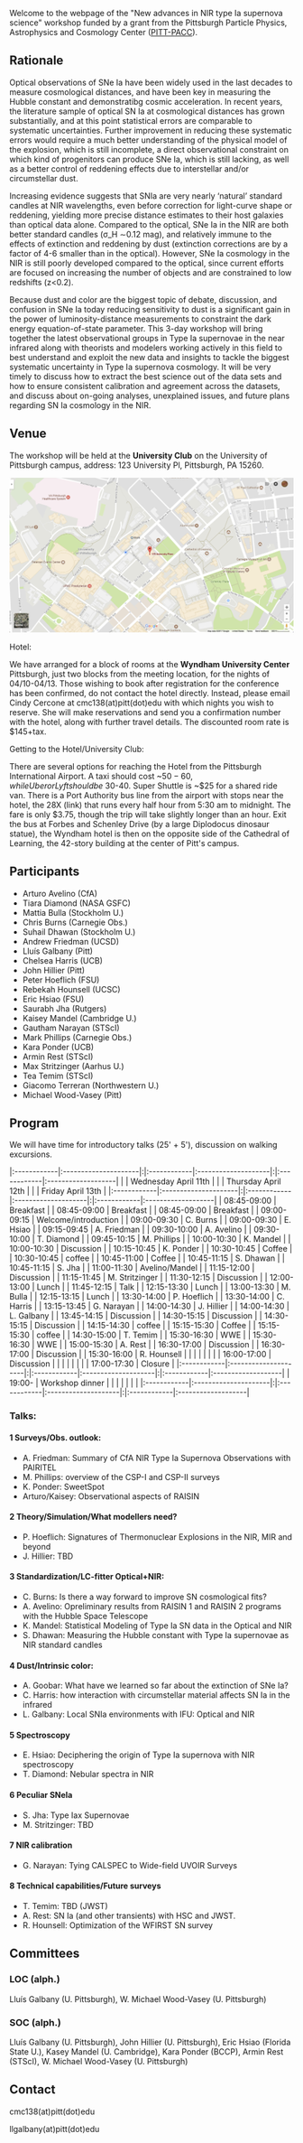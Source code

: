 Welcome to the webpage of the "New advances in NIR type Ia supernova science" workshop funded by a grant from the Pittsburgh Particle Physics, Astrophysics and Cosmology Center ([PITT-PACC](http://www.physicsandastronomy.pitt.edu/pittpacc)).

## Rationale

Optical observations of SNe Ia have been widely used in the last decades to measure cosmological distances, and have been key in measuring the Hubble constant and demonstratibg cosmic acceleration. In recent years, the literature sample of optical SN Ia at cosmological distances has grown substantially, and at this point statistical errors are comparable to systematic uncertainties. Further improvement in reducing these systematic errors would require a much better understanding of the physical model of the explosion, which is still incomplete, a direct observational constraint on which kind of progenitors can produce SNe Ia, which is still lacking, as well as a better control of reddening effects due to interstellar and/or circumstellar dust.

Increasing evidence suggests that SNIa are very nearly ‘natural’ standard candles at NIR wavelengths, even before correction for light-curve shape or reddening, yielding more precise distance estimates to their host galaxies than optical data alone. Compared to the optical, SNe Ia in the NIR are both better standard candles (σ_H ∼0.12 mag), and relatively immune to the effects of extinction and reddening by dust (extinction corrections are by a factor of 4-6 smaller than in the optical). However, SNe Ia cosmology in the NIR is still poorly developed compared to the optical, since current efforts are focused on increasing the number of objects and are constrained to low redshifts (z<0.2).

Because dust and color are the biggest topic of debate, discussion, and confusion in SNe Ia today reducing sensitivity to dust is a significant gain in the power of luminosity-distance measurements to constraint the dark energy equation-of-state parameter. This 3-day workshop will bring together the latest observational groups in Type Ia supernovae in the near infrared along with theorists and modelers working actively in this field to best understand and exploit the new data and insights to tackle the biggest systematic
uncertainty in Type Ia supernova cosmology. It will be very timely to discuss how to extract the best science out of the data sets and how to ensure consistent calibration and agreement across the datasets, and discuss about on-going analyses, unexplained issues, and future plans regarding SN Ia cosmology in the NIR.

## Venue

The workshop will be held at the **University Club** on the University of Pittsburgh campus, address: 123 University Pl, Pittsburgh, PA 15260. 

[![](https://raw.githubusercontent.com/snianir/webpage/master/map.png)](https://www.google.com/maps/place/123+University+Pl,+Pittsburgh,+PA+15213/@40.4441628,-79.9567206,16.79z/data=!4m13!1m7!3m6!1s0x8834f22915b10c2f:0x4034aeb788d64a44!2s123+University+Pl,+Pittsburgh,+PA+15213!3b1!8m2!3d40.444211!4d-79.9568323!3m4!1s0x8834f22915b10c2f:0x4034aeb788d64a44!8m2!3d40.444211!4d-79.9568323?hl=en)

Hotel:

We have arranged for a block of rooms at the **Wyndham University Center** Pittsburgh, just two blocks from the meeting location, for the nights of 04/10-04/13.  Those wishing to book after registration for the conference has been confirmed, do not contact the hotel directly. Instead, please email Cindy Cercone at cmc138(at)pitt(dot)edu with which nights you wish to reserve. She will make reservations and send you a confirmation number with the hotel, along with further travel details.  The discounted room rate is $145+tax.

Getting to the Hotel/University Club:

There are several options for reaching the Hotel from the Pittsburgh International Airport.  A taxi should cost ~$50-60, while Uber or Lyft should be ~$30-40.  Super Shuttle is ~$25 for a shared ride van.  There is a Port Authority bus line from the airport with stops near the hotel, the 28X (link) that runs every half hour from 5:30 am to midnight.  The fare is only $3.75, though the trip will take slightly longer than an hour. Exit the bus at Forbes and Schenley Drive (by a large Diplodocus dinosaur statue), the Wyndham hotel is then on the opposite side of the Cathedral of Learning, the 42-story building at the center of Pitt's campus.


## Participants

- Arturo Avelino (CfA)
- Tiara Diamond (NASA GSFC)
- Mattia Bulla (Stockholm U.)
- Chris Burns (Carnegie Obs.)
- Suhail Dhawan (Stockholm U.)
- Andrew Friedman (UCSD)
- Lluís Galbany (Pitt)
- Chelsea Harris (UCB)
- John Hillier (Pitt)
- Peter Hoeflich (FSU)
- Rebekah Hounsell (UCSC)
- Eric Hsiao (FSU)
- Saurabh Jha (Rutgers)
- Kaisey Mandel (Cambridge U.)
- Gautham Narayan (STScI)
- Mark Phillips (Carnegie Obs.)
- Kara Ponder (UCB)
- Armin Rest (STScI)
- Max Stritzinger (Aarhus U.)
- Tea Temim (STScI)
- Giacomo Terreran (Northwestern U.)
- Michael Wood-Vasey (Pitt)


## Program

We will have time for introductory talks (25' + 5'), discussion on walking excursions. 

|:------------|:---------------------|:|:------------|:--------------------|:|:------------|:-------------------|
|             | Wednesday April 11th | |             | Thursday April 12th | |             | Friday  April 13th |
|:------------|:---------------------|:|:------------|:--------------------|:|:------------|:-------------------|
| 08:45-09:00 | Breakfast            | | 08:45-09:00 | Breakfast           | | 08:45-09:00 | Breakfast          |
| 09:00-09:15 | Welcome/introduction | | 09:00-09:30 | C. Burns            | | 09:00-09:30 | E. Hsiao           |
| 09:15-09:45 | A. Friedman          | | 09:30-10:00 | A. Avelino          | | 09:30-10:00 | T. Diamond         |
| 09:45-10:15 | M. Phillips          | | 10:00-10:30 | K. Mandel           | | 10:00-10:30 | Discussion         |
| 10:15-10:45 | K. Ponder            | | 10:30-10:45 | Coffee              | | 10:30-10:45 | coffee             |
| 10:45-11:00 | Coffee               | | 10:45-11:15 | S. Dhawan           | | 10:45-11:15 | S. Jha             |
| 11:00-11:30 | Avelino/Mandel       | | 11:15-12:00 | Discussion          | | 11:15-11:45 | M. Stritzinger     |
| 11:30-12:15 | Discussion           | | 12:00-13:00 | Lunch               | | 11:45-12:15 | Talk               |
| 12:15-13:30 | Lunch                | | 13:00-13:30 | M. Bulla            | | 12:15-13:15 | Lunch              |
| 13:30-14:00 | P. Hoeflich          | | 13:30-14:00 | C. Harris           | | 13:15-13:45 | G. Narayan         |
| 14:00-14:30 | J. Hillier           | | 14:00-14:30 | L. Galbany          | | 13:45-14:15 | Discussion         |
| 14:30-15:15 | Discussion           | | 14:30-15:15 | Discussion          | | 14:15-14:30 | coffee             |
| 15:15-15:30 | Coffee               | | 15:15-15:30 | coffee              | | 14:30-15:00 | T. Temim           |
| 15:30-16:30 | WWE                  | | 15:30-16:30 | WWE                 | | 15:00-15:30 | A. Rest            |
| 16:30-17:00 | Discussion           | | 16:30-17:00 | Discussion          | | 15:30-16:00 | R. Hounsell        |
|             |                      | |             |                     | | 16:00-17:00 | Discussion         |
|             |                      | |             |                     | | 17:00-17:30 | Closure            |
|:------------|:---------------------|:|:------------|:--------------------|:|:------------|:-------------------|
| 19:00-      | Workshop dinner      | |             |                     | |             |                    |
|:------------|:---------------------|:|:------------|:--------------------|:|:------------|:-------------------|

### Talks:

#### 1 Surveys/Obs. outlook: 

- A. Friedman: Summary of CfA NIR Type Ia Supernova Observations with PAIRITEL
- M. Phillips: overview of the CSP-I and CSP-II surveys
- K. Ponder: SweetSpot
- Arturo/Kaisey: Observational aspects of RAISIN

#### 2 Theory/Simulation/What modellers need?

- P. Hoeflich: Signatures of Thermonuclear Explosions in the NIR, MIR and beyond
- J. Hillier: TBD

#### 3 Standardization/LC-fitter Optical+NIR:

- C. Burns: Is there a way forward to improve SN cosmological fits?
- A. Avelino: Opreliminary results from RAISIN 1 and RAISIN 2 programs with the Hubble Space Telescope
- K. Mandel: Statistical Modeling of Type Ia SN data in the Optical and NIR
- S. Dhawan: Measuring the Hubble constant with Type Ia supernovae as NIR standard candles

#### 4 Dust/Intrinsic color: 

- A. Goobar: What have we learned so far about the extinction of SNe Ia?
- C. Harris: how interaction with circumstellar material affects SN Ia in the infrared
- L. Galbany: Local SNIa environments with IFU: Optical and NIR

#### 5 Spectroscopy

- E. Hsiao: Deciphering the origin of Type Ia supernova with NIR spectroscopy
- T. Diamond: Nebular spectra in NIR

#### 6 Peculiar SNeIa

- S. Jha: Type Iax Supernovae
- M. Stritzinger: TBD

#### 7 NIR calibration

- G. Narayan: Tying CALSPEC to Wide-field UVOIR Surveys

#### 8 Technical capabilities/Future surveys

- T. Temim: TBD (JWST)
- A. Rest: SN Ia (and other transients) with HSC and JWST.
- R. Hounsell: Optimization of the WFIRST SN survey

## Committees

### LOC (alph.)

Lluís Galbany (U. Pittsburgh), W. Michael Wood-Vasey (U. Pittsburgh)

### SOC (alph.)

Lluís Galbany (U. Pittsburgh), John Hillier (U. Pittsburgh), Eric Hsiao (Florida State U.), Kasey Mandel (U. Cambridge), Kara Ponder (BCCP), Armin Rest (STScI), W. Michael Wood-Vasey (U. Pittsburgh)

## Contact

cmc138(at)pitt(dot)edu

llgalbany(at)pitt(dot)edu
